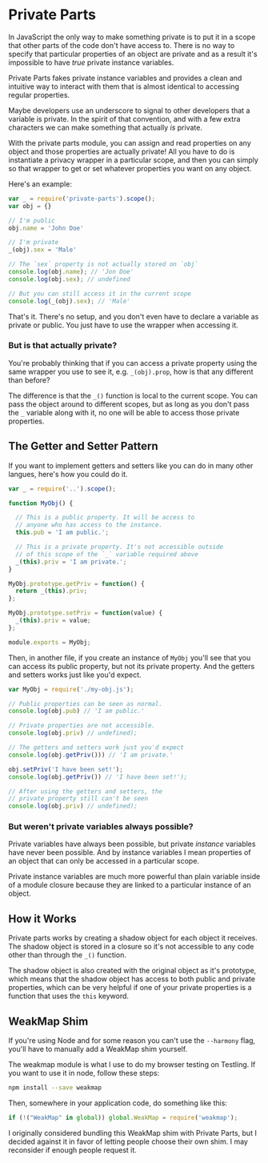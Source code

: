 Private Parts
=============

In JavaScript the only way to make something private is to put it in a scope that other parts of the code don't have access to. There is no way to specify that particular properties of an object are private and as a result it's impossible to have *true* private instance variables.

Private Parts fakes private instance variables and provides a clean and intuitive way to interact with them that is almost identical to accessing regular properties.

Maybe developers use an underscore to signal to other developers that a variable is private. In the spirit of that convention, and with a few extra characters we can make something that actually *is* private.

With the private parts module, you can assign and read properties on any object and those properties are actually private! All you have to do is instantiate a privacy wrapper in a particular scope, and then you can simply so that wrapper to get or set whatever properties you want on any object.

Here's an example:

```js
var _ = require('private-parts').scope();
var obj = {}

// I'm public
obj.name = 'John Doe'

// I'm private
_(obj).sex = 'Male'

// The `sex` property is not actually stored on `obj`
console.log(obj.name); // 'Jon Doe'
console.log(obj.sex); // undefined

// But you can still access it in the current scope
console.log(_(obj).sex); // 'Male'
```

That's it. There's no setup, and you don't even have to declare a variable as private or public. You just have to use the wrapper when accessing it.

### But is that actually private?

You're probably thinking that if you can access a private property using the same wrapper you use to see it, e.g. `_(obj).prop`, how is that any different than before?

The difference is that the `_()` function is local to the current scope. You can pass the object around to different scopes, but as long as you don't pass the `_` variable along with it, no one will be able to access those private properties.

## The Getter and Setter Pattern

If you want to implement getters and setters like you can do in many other langues, here's how you could do it.

```js
var _ = require('..').scope();

function MyObj() {

  // This is a public property. It will be access to
  // anyone who has access to the instance.
  this.pub = 'I am public.';

  // This is a private property. It's not accessible outside
  // of this scope of the `_` variable required above
  _(this).priv = 'I am private.';
}

MyObj.prototype.getPriv = function() {
  return _(this).priv;
};

MyObj.prototype.setPriv = function(value) {
  _(this).priv = value;
};

module.exports = MyObj;
```

Then, in another file, if you create an instance of `MyObj` you'll see that you can access its public property, but not its private property. And the getters and setters works just like you'd expect.

```js
var MyObj = require('./my-obj.js');

// Public properties can be seen as normal.
console.log(obj.pub) // 'I am public.'

// Private properties are not accessible.
console.log(obj.priv) // undefined);

// The getters and setters work just you'd expect
console.log(obj.getPriv())) // 'I am private.'

obj.setPriv('I have been set!');
console.log(obj.getPriv()) // 'I have been set!');

// After using the getters and setters, the
// private property still can't be seen
console.log(obj.priv) // undefined);
```

### But weren't private variables always possible?

Private variables have always been possible, but private *instance* variables have never been possible. And by instance variables I mean properties of an object that can only be accessed in a particular scope.

Private instance variables are much more powerful than plain variable inside of a module closure because they are linked to a particular instance of an object.

## How it Works

Private parts works by creating a shadow object for each object it receives. The shadow object is stored in a closure so it's not accessible to any code other than through the `_()` function.

The shadow object is also created with the original object as it's prototype, which means that the shadow object has access to both public and private properties, which can be very helpful if one of your private properties is a function that uses the `this` keyword.

## WeakMap Shim

If you're using Node and for some reason you can't use the `--harmony` flag, you'll have to manually add a WeakMap shim yourself.

The weakmap module is what I use to do my browser testing on Testling. If you want to use it in node, follow these steps:

```sh
npm install --save weakmap
```

Then, somewhere in your application code, do something like this:

```js
if (!("WeakMap" in global)) global.WeakMap = require('weakmap');
```

I originally considered bundling this WeakMap shim with Private Parts, but I decided against it in favor of letting people choose their own shim. I may reconsider if enough people request it.


